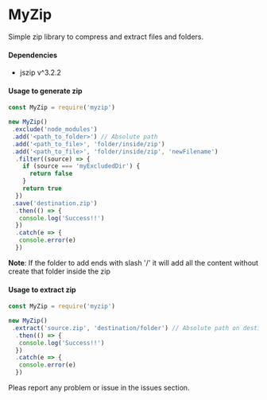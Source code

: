 # MyZip

Simple zip library to compress and extract files and folders.

#### Dependencies

- jszip v^3.2.2

#### Usage to generate zip

```javascript
const MyZip = require('myzip')

new MyZip()
 .exclude('node_modules')
 .add('<path_to_folder>') // Absolute path
 .add('<path_to_file>', 'folder/inside/zip')
 .add('<path_to_file>', 'folder/inside/zip', 'newFilename')
  .filter((source) => {
    if (source === 'myExcludedDir') {
      return false
    }
    return true
  })
 .save('destination.zip')
  .then(() => {
   console.log('Success!!')
  })
  .catch(e => {
   console.error(e)
  })
```

**Note**: If the folder to add ends with slash '/' it will add all the content without create that folder inside the zip

#### Usage to extract zip

```javascript
const MyZip = require('myzip')

new MyZip()
 .extract('source.zip', 'destination/folder') // Absolute path on destination folder
  .then(() => {
   console.log('Success!!')
  })
  .catch(e => {
   console.error(e)
  })
```

Pleas report any problem or issue in the issues section.
